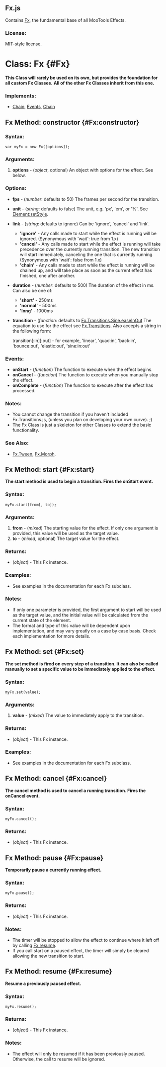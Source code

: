 Fx.js
-----

Contains [Fx][], the fundamental base of all MooTools Effects.

### License:

MIT-style license.


Class: Fx {#Fx}
===============

**This Class will rarely be used on its own, but provides the foundation for all custom Fx Classes.**
**All of the other Fx Classes inherit from this one.**

### Implements:

- [Chain][], [Events][], [Chain][]



Fx Method: constructor {#Fx:constructor}
----------------------------------------

### Syntax:

	var myFx = new Fx([options]);

### Arguments:

1. **options** - (*object*, optional) An object with options for the effect. See below.

### Options:

* **fps**        - (*number*: defaults to 50) The frames per second for the transition.
* **unit**       - (*string*: defaults to false) The unit, e.g. 'px', 'em', or '%'. See [Element:setStyle](/Element/Element/#Element:setStyle).
* **link**       - (*string*: defaults to ignore) Can be 'ignore', 'cancel' and 'link'.
	* **'ignore'** - Any calls made to start while the effect is running will be ignored. (Synonymous with 'wait': true from 1.x)
	* **'cancel'** - Any calls made to start while the effect is running will take precedence over the currently running transition. The new transition will start immediately, canceling the one that is currently running. (Synonymous with 'wait': false from 1.x)
	* **'chain'**  - Any calls made to start while the effect is running will be chained up, and will take place as soon as the current effect has finished, one after another.
* **duration**   - (*number*: defaults to 500) The duration of the effect in ms. Can also be one of:
	* **'short'**  - 250ms
	* **'normal'** - 500ms
	* **'long'**   - 1000ms
* **transition** - (*function*: defaults to [Fx.Transitions.Sine.easeInOut](/Fx/Fx.Transitions) The equation to use for the effect see [Fx.Transitions](/Fx/Fx.Transitions). Also accepts a string in the following form:

  transition[:in][:out] - for example, 'linear', 'quad:in', 'back:in', 'bounce:out', 'elastic:out', 'sine:in:out'

### Events:

* **onStart**    - (*function*) The function to execute when the effect begins.
* **onCancel**   - (*function*) The function to execute when you manually stop the effect.
* **onComplete** - (*function*) The function to execute after the effect has processed.

### Notes:

- You cannot change the transition if you haven't included Fx.Transitions.js, (unless you plan on developing your own curve). ;)
- The Fx Class is just a skeleton for other Classes to extend the basic functionality.

### See Also:

- [Fx.Tween][], [Fx.Morph][].



Fx Method: start {#Fx:start}
----------------------------

**The start method is used to begin a transition.  Fires the onStart event.**

### Syntax:

	myFx.start(from[, to]);

### Arguments:

1. **from** - (*mixed*) The starting value for the effect. If only one argument is provided, this value will be used as the target value.
2. **to**   - (*mixed*, optional) The target value for the effect.

### Returns:

* (*object*) - This Fx instance.

### Examples:

- See examples in the documentation for each Fx subclass.

### Notes:

- If only one parameter is provided, the first argument to start will be used as the target value, and the initial value will be calculated from the current state of the element.
- The format and type of this value will be dependent upon implementation, and may vary greatly on a case by case basis.  Check each implementation for more details.



Fx Method: set {#Fx:set}
------------------------

**The set method is fired on every step of a transition.  It can also be called manually to set a specific value to be immediately applied to the effect.**

### Syntax:

	myFx.set(value);

### Arguments:

1. **value** - (*mixed*) The value to immediately apply to the transition.

### Returns:

* (*object*) - This Fx instance.

### Examples:

- See examples in the documentation for each Fx subclass.



Fx Method: cancel {#Fx:cancel}
------------------------------

**The cancel method is used to cancel a running transition.  Fires the onCancel event.**

### Syntax:

	myFx.cancel();

### Returns:

* (*object*) - This Fx instance.



Fx Method: pause {#Fx:pause}
----------------------------

**Temporarily pause a currently running effect.**

### Syntax:

	myFx.pause();

### Returns:

* (*object*) - This Fx instance.

### Notes:

- The timer will be stopped to allow the effect to continue where it left off by calling [Fx:resume](#Fx:resume).
- If you call start on a paused effect, the timer will simply be cleared allowing the new transition to start.



Fx Method: resume {#Fx:resume}
------------------------------

**Resume a previously paused effect.**

### Syntax:

	myFx.resume();

### Returns:

* (*object*) - This Fx instance.

### Notes:

- The effect will only be resumed if it has been previously paused.  Otherwise, the call to resume will be ignored.



[Fx]: #Fx
[Chain]: /Class/Class.Extras#Chain
[Events]: /Class/Class.Extras#Events
[Chain]: /Class/Class.Extras#Options
[Fx.Tween]: /Fx/Fx.Tween
[Fx.Morph]: /Fx/Fx.Morph